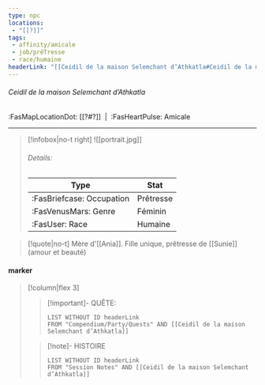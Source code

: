 ```yaml
---
type: npc
locations:
 - "[[?]]"
tags:
 - affinity/amicale
 - job/prêTresse
 - race/humaine
headerLink: "[[Ceidil de la maison Selemchant d’Athkatla#Ceidil de la maison Selemchant d’Athkatla]]"
---
```

###### Ceidil de la maison Selemchant d’Athkatla
<span class="sub2">:FasMapLocationDot: [[?#?]]&nbsp;&nbsp;|&nbsp;&nbsp;:FasHeartPulse: Amicale </span>
___

> [!infobox|no-t right]
> ![[portrait.jpg]]
> ###### Details:
> | Type | Stat |
> | ---- | ---- |
> | :FasBriefcase: Occupation |  Prêtresse |
> | :FasVenusMars: Genre | Féminin |
> | :FasUser: Race | Humaine |
<span class="clearfix"></span>

> [!quote|no-t]
>Mère d'[[Ania]]. Fille unique, prêtresse de [[Sunie]] (amour et beauté)
#### marker
> [!column|flex 3]
>> [!important]- QUÊTE:
>>```dataview
>>LIST WITHOUT ID headerLink
>>FROM "Compendium/Party/Quests" AND [[Ceidil de la maison Selemchant d’Athkatla]]
>
>>[!note]- HISTOIRE
>>```dataview
>>LIST WITHOUT ID headerLink
>>FROM "Session Notes" AND [[Ceidil de la maison Selemchant d’Athkatla]]
